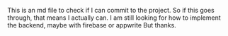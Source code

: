 This is an md file to check if I can commit to the project.
So if this goes through, that means I actually can.
I am still looking for how to implement the backend, maybe with firebase or appwrite 
But thanks.
